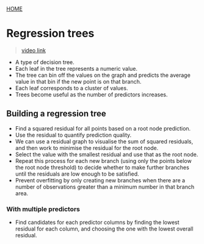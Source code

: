 [HOME](SQ_home.md)

# Regression trees
> [video link](https://www.youtube.com/watch?v=g9c66TUylZ4)

* A type of decision tree.
* Each leaf in the tree represents a numeric value.
* The tree can bin off the values on the graph and predicts the average value in that bin if the new point is on that branch.
* Each leaf corresponds to a cluster of values.
* Trees become useful as the number of predictors increases.

## Building a regression tree
* Find a squared residual for all points based on a root node prediction.
* Use the residual to quantify prediction quality.
* We can use a residual graph to visualise the sum of squared residuals, and then work to minimise the residual for the root node.
* Select the value with the smallest residual and use that as the root node.
* Repeat this process for each new branch (using only the points below the root node threshold) to decide whether to make further branches until the residuals are low enough to be satisfied.
* Prevent overfitting by only creating new branches when there are a number of observations greater than a minimum number in that branch area.

### With multiple predictors
* Find candidates for each predictor columns by finding the lowest residual for each column, and choosing the one with the lowest overall residual.